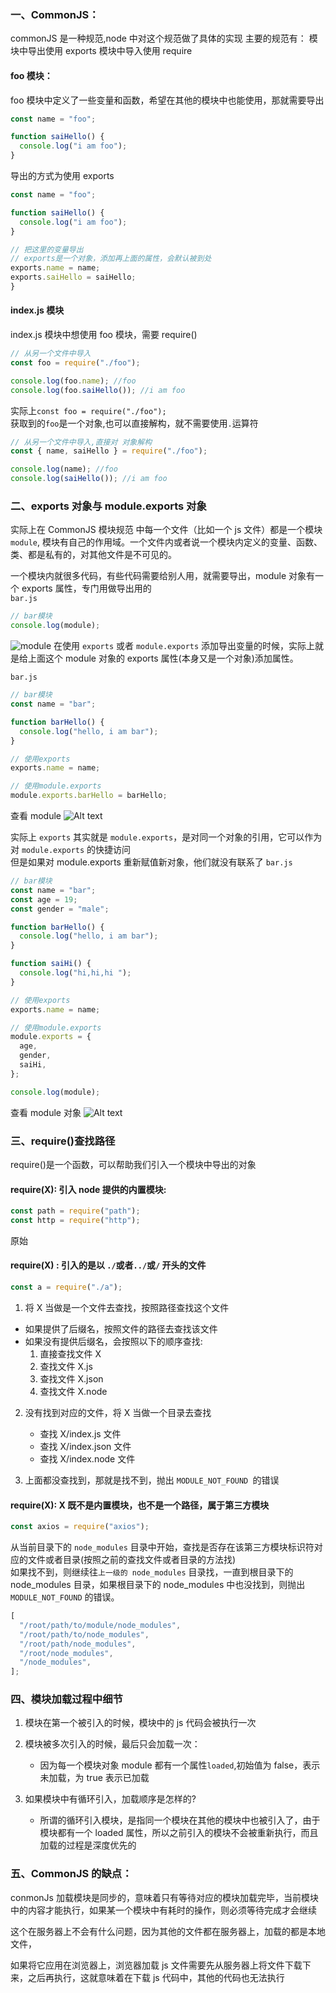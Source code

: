 ### 一、CommonJS：

commonJS 是一种规范,node 中对这个规范做了具体的实现
主要的规范有：
模块中导出使用 exports
模块中导入使用 require

#### foo 模块：

foo 模块中定义了一些变量和函数，希望在其他的模块中也能使用，那就需要导出

```javascript
const name = "foo";

function saiHello() {
  console.log("i am foo");
}
```

导出的方式为使用 exports

```javascript
const name = "foo";

function saiHello() {
  console.log("i am foo");
}

// 把这里的变量导出
// exports是一个对象，添加再上面的属性，会默认被到处
exports.name = name;
exports.saiHello = saiHello;
}
```

#### index.js 模块

index.js 模块中想使用 foo 模块，需要 require()

```javascript
// 从另一个文件中导入
const foo = require("./foo");

console.log(foo.name); //foo
console.log(foo.saiHello()); //i am foo
```

实际上`const foo = require("./foo");`  
获取到的`foo`是一个对象,也可以直接解构，就不需要使用`.`运算符

```javascript
// 从另一个文件中导入,直接对 对象解构
const { name, saiHello } = require("./foo");

console.log(name); //foo
console.log(saiHello()); //i am foo
```

### 二、exports 对象与 module.exports 对象

实际上在 CommonJS 模块规范 中每一个文件（比如一个 js 文件）都是一个模块 `module`, 模块有自己的作用域。一个文件内或者说一个模块内定义的变量、函数、类、都是私有的，对其他文件是不可见的。

一个模块内就很多代码，有些代码需要给别人用，就需要导出，module 对象有一个 exports 属性，专门用做导出用的  
`bar.js`

```javascript
// bar模块
console.log(module);
```

![module](image.png)
在使用 `exports` 或者 `module.exports` 添加导出变量的时候，实际上就是给上面这个 module 对象的 exports 属性(本身又是一个对象)添加属性。

`bar.js`

```javascript
// bar模块
const name = "bar";

function barHello() {
  console.log("hello, i am bar");
}

// 使用exports
exports.name = name;

// 使用module.exports
module.exports.barHello = barHello;
```

查看 module
![Alt text](image-1.png)

实际上 `exports` 其实就是 `module.exports`，是对同一个对象的引用，它可以作为对 `module.exports` 的快捷访问  
但是如果对 module.exports 重新赋值新对象，他们就没有联系了
`bar.js`

```javascript
// bar模块
const name = "bar";
const age = 19;
const gender = "male";

function barHello() {
  console.log("hello, i am bar");
}

function saiHi() {
  console.log("hi,hi,hi ");
}

// 使用exports
exports.name = name;

// 使用module.exports
module.exports = {
  age,
  gender,
  saiHi,
};

console.log(module);
```

查看 module 对象
![Alt text](image-2.png)

### 三、require()查找路径

require()是一个函数，可以帮助我们引入一个模块中导出的对象

#### require(X): 引入 node 提供的内置模块:

```javascript
const path = require("path");
const http = require("http");
```

原始

#### require(X) : 引入的是以 `./`或者`../`或`/` 开头的文件

```javascript
const a = require("./a");
```

1. 将 X 当做是一个文件去查找，按照路径查找这个文件

- 如果提供了后缀名，按照文件的路径去查找该文件
- 如果没有提供后缀名，会按照以下的顺序查找:
  1. 直接查找文件 X
  2. 查找文件 X.js
  3. 查找文件 X.json
  4. 查找文件 X.node

2. 没有找到对应的文件，将 X 当做一个目录去查找

   - 查找 X/index.js 文件
   - 查找 X/index.json 文件
   - 查找 X/index.node 文件

3. 上面都没查找到，那就是找不到，抛出 `MODULE_NOT_FOUND `的错误

#### require(X): X 既不是内置模块，也不是一个路径，属于第三方模块

```javascript
const axios = require("axios");
```

从当前目录下的 `node_modules` 目录中开始，查找是否存在该第三方模块标识符对应的文件或者目录(按照之前的查找文件或者目录的方法找)  
如果找不到，则继续往`上一级的 node_modules` 目录找，一直到根目录下的 node_modules 目录，如果根目录下的 node_modules 中也没找到，则抛出 `MODULE_NOT_FOUND` 的错误。

```javascript
[
  "/root/path/to/module/node_modules",
  "/root/path/to/node_modules",
  "/root/path/node_modules",
  "/root/node_modules",
  "/node_modules",
];
```

### 四、模块加载过程中细节

1. 模块在第一个被引入的时候，模块中的 js 代码会被执行一次
2. 模块被多次引入的时候，最后只会加载一次：

   - 因为每一个模块对象 module 都有一个属性`loaded`,初始值为 false，表示未加载，为 true 表示已加载

3. 如果模块中有循环引入，加载顺序是怎样的?
   - 所谓的循环引入模块，是指同一个模块在其他的模块中也被引入了，由于模块都有一个 loaded 属性，所以之前引入的模块不会被重新执行，而且加载的过程是深度优先的

### 五、CommonJS 的缺点：

conmonJs 加载模块是同步的，意味着只有等待对应的模块加载完毕，当前模块中的内容才能执行，如果某一个模块中有耗时的操作，则必须等待完成才会继续

这个在服务器上不会有什么问题，因为其他的文件都在服务器上，加载的都是本地文件，

如果将它应用在浏览器上，浏览器加载 js 文件需要先从服务器上将文件下载下来，之后再执行，这就意味着在下载 js 代码中，其他的代码也无法执行
